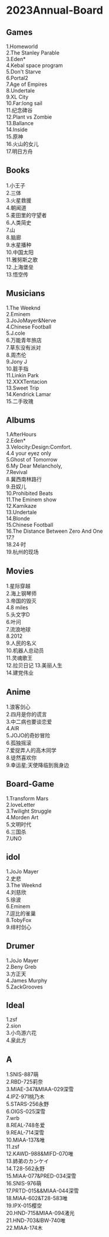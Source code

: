 # 2023Annual-Board

## Games
1.Homeworld  
2.The Stanley Parable  
3.Eden*  
4.Kebal space program  
5.Don't Starve  
6.Portal2  
7.Age of Empires  
8.Undertale  
9.XL City  
10.Far:long sail  
11.纪念碑谷  
12.Plant vs Zombie  
13.Ballance  
14.Inside  
15.原神  
16.火山的女儿  
17.明日方舟  

## Books
1.小王子  
2.三体  
3.火星救援  
4.朝闻道  
5.麦田里的守望者  
6.人类简史  
7.山  
8.脑廊  
9.水星播种  
10.中国太阳   
11.雅努斯之歌  
12.上海堡垒  
13.悟空传   
 
## Musicians
1.The Weeknd  
2.Eminem  
3.JoJoMayer&Nerve                   
4.Chinese Football  
5.J.cole   
6.万能青年旅店  
7.草东没有派对  
8.周杰伦  
9.Jony J  
10.脏手指  
11.Linkin Park  
12.XXXTentacion  
13.Sweet Trip  
14.Kendrick Lamar  
15.二手玫瑰  


## Albums
1.AfterHours  
2.Eden*    
3.Velocity:Design:Comfort.  
4.4 your eyez only   
5.Ghost of Tomorrow   
6.My Dear Melancholy,  
7.Revival   
8.冀西南林路行  
9.丑奴儿  
10.Prohibited Beats  
11.The Eminem show   
12.Kamikaze  
13.Undertale  
14.Blonde  
15.Chinese Football  
16.The Distance Between Zero And One  
17.?  
18.24·时  
19.杭州的现场  

## Movies
1.星际穿越  
2.海上钢琴师  
3.帝国的毁灭  
4.8 miles  
5.头文字D  
6.叶问  
7.流浪地球  
8.2012  
9.人民的名义  
10.机器人总动员  
11.灵魂歌王  
12.拉贝日记
13.美丽人生  
14.建党伟业  

## Anime 
1.浪客剑心   
2.四月是你的谎言    
3.中二病也要谈恋爱  
4.AIR  
5.JOJO的奇妙冒险  
6.孤独摇滚  
7.爱捉弄人的高木同学  
8.徒然喜欢你  
9.幸运星;天使降临到我身边   

## Board-Game
1.Transform Mars  
2.loveLetter  
3.Twilight Struggle  
4.Morden Art  
5.文明时代  
6.三国杀  
7.UNO  

## idol
1.JoJo Mayer  
2.史悲  
3.The Weeknd  
4.刘慈欣  
5.徐波  
6.Eminem  
7.逗比的雀巢  
8.TobyFox  
9.绯村剑心  

## Drumer
1.JoJo Mayer  
2.Beny Greb  
3.方正天  
4.James Murphy  
5.ZackGrooves  

## Ideal
1.zsf  
2.sion  
3.小鸟游六花    
4.泉此方  

## A
1.SNIS-887萌  
2.RBD-725莉奈  
3.MIAE-347&MIAA-029深雪  
4.IPZ-971桃乃木  
5.STARS-256永野    
6.OIGS-025深雪  
7.wrb  
8.REAL-748冬爱   
9.REAL-714深雪  
10.MIAA-137&唯  
11.zsf  
12.KAWD-988&MIFD-070唯  
13.姉弟のカンケイ  
14.T28-562永野   
15.MIAA-077&PRED-034深雪  
16.SNIS-976萌  
17.PRTD-015&&MIAA-044深雪  
18.MIAA-602&T28-583唯  
19.IPX-015樱空  
20.HND-715&MIAA-094渚光  
21.HND-703&IBW-740唯  
22.MIAA-174木

